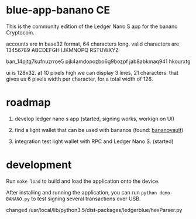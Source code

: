# blue-app-banano CE

This is the community edition of the Ledger Nano S app for the banano Cryptocoin.

accounts are in base32 format, 64 characters long.
valid characters are
	13456789 ABCDEFGH
	IJKMNOPQ RSTUWXYZ

ban_14pjtq7kufnuzrroe5
pjk4amdopozbo6g9bozpf
jab8abkmaq941 hkourxtg

ui is 128x32.
at 10 pixels high we can display 3 lines, 21 characters.
that gives us 6 pixels width per character, for a total width of 126.


# roadmap
1. develop ledger nano s app (started, signing works, workign on UI)   

2. find a light wallet that can be used with bananos (found: [bananovault](https://github.com/coranos/bananovault))

3. integration test light wallet with RPC and Ledger Nano S. (started)


# development

Run `make load` to build and load the application onto the device.

After installing and running the application, you can run `python demo-BANANO.py` to test signing several transactions over USB.

changed
	/usr/local/lib/python3.5/dist-packages/ledgerblue/hexParser.py

